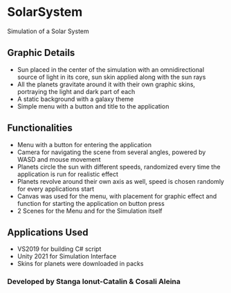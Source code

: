 # SolarSystem
Simulation of a Solar System

## Graphic Details 
* Sun placed in the center of the simulation with an omnidirectional source of light in its core, sun skin applied along with the sun rays
* All the planets gravitate around it with their own graphic skins, portraying the light and dark part of each 
* A static background with a galaxy theme
* Simple menu with a button and title to the application

## Functionalities
* Menu with a button for entering the application
* Camera for navigating the scene from several angles, powered by WASD and mouse movement
* Planets circle the sun with different speeds, randomized every time the application is run for realistic effect
* Planets revolve around their own axis as well, speed is chosen randomly for every applications start
* Canvas was used for the menu, with placement for graphic effect and function for starting the application on button press
* 2 Scenes for the Menu and for the Simulation itself

## Applications Used
* VS2019 for building C# script
* Unity 2021 for Simulation Interface
* Skins for planets were downloaded in packs

### Developed by Stanga Ionut-Catalin & Cosali Aleina
